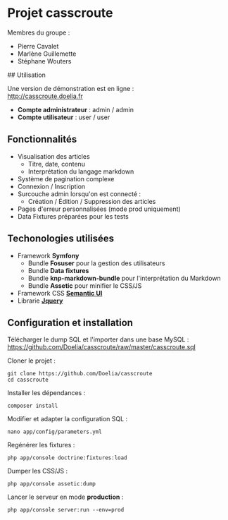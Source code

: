 # Projet casscroute

Membres du groupe :
- Pierre Cavalet
- Marlène Guillemette
- Stéphane Wouters

## Utilisation

Une version de démonstration est en ligne :  
http://casscroute.doelia.fr

- **Compte administrateur** : admin / admin
- **Compte utilisateur** : user / user

## Fonctionnalités

- Visualisation des articles
    - Titre, date, contenu
    - Interprétation du langage markdown
- Système de pagination complexe
- Connexion / Inscription
- Surcouche admin lorsqu'on est connecté :
    - Création / Édition / Suppression des articles
- Pages d'erreur personnalisées (mode prod uniquement)
- Data Fixtures préparées pour les tests

## Techonologies utilisées
- Framework **Symfony**
    - Bundle **Fosuser** pour la gestion des utilisateurs
    - Bundle **Data fixtures**
    - Bundle **knp-markdown-bundle** pour l'interprétation du Markdown
    - Bundle **Assetic** pour minifier le CSS/JS
- Framework CSS **[Semantic UI](http://semantic-ui.com/)**
- Librarie **[Jquery](https://jquery.com/)**

## Configuration et installation

Télécharger le dump SQL et l'importer dans une base MySQL :  
https://github.com/Doelia/casscroute/raw/master/casscroute.sql


Cloner le projet :
```
git clone https://github.com/Doelia/casscroute
cd casscroute
```

Installer les dépendances :
```
composer install
```

Modifier et adapter la configuration SQL :
```
nano app/config/parameters.yml
```

Regénérer les fixtures :
```
php app/console doctrine:fixtures:load
```

Dumper les CSS/JS :
```
php app/console assetic:dump
```

Lancer le serveur en mode **production** :
```
php app/console server:run --env=prod
```

